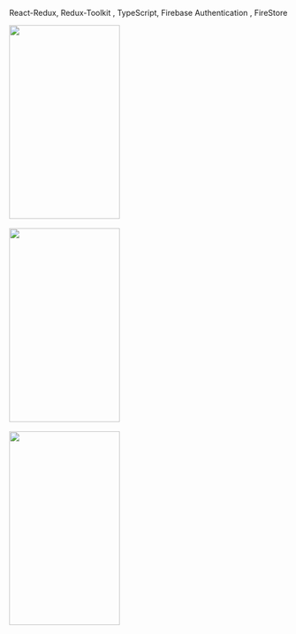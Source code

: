 React-Redux, Redux-Toolkit , TypeScript, Firebase Authentication , FireStore


<img src="https://github.com/soumen321/ShopingCartDemo/assets/2536037/e22b806b-2b44-4a17-b410-5ab2c930265c" width="200" height="350"> &nbsp;

<img src="https://github.com/soumen321/ShopingCartDemo/assets/2536037/8fd25168-c883-4fca-9060-4c1ad5ccfeb5" width="200" height="350">&nbsp; 

<img src="https://github.com/soumen321/ShopingCartDemo/assets/2536037/acf8889b-e96e-424a-b84f-8d5964dbb788" width="200" height="350">&nbsp;
